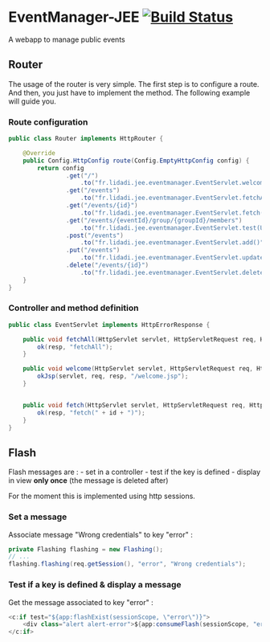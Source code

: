 # EventManager-JEE [![Build Status](https://travis-ci.com/Prygan/EventManager-JEE.svg?token=cocJpTsskx3dZagw8Jqi&branch=dev)](https://travis-ci.com/Prygan/EventManager-JEE)
A webapp to manage public events


## Router
The usage of the router is very simple. The first step is to configure a route. And then, you just have to implement the method. The following example will guide you.

### Route configuration
```java
public class Router implements HttpRouter {

    @Override
    public Config.HttpConfig route(Config.EmptyHttpConfig config) {
        return config
                .get("/")
                    .to("fr.lidadi.jee.eventmanager.EventServlet.welcome()")
                .get("/events")
                    .to("fr.lidadi.jee.eventmanager.EventServlet.fetchAll()")
                .get("/events/{id}")
                    .to("fr.lidadi.jee.eventmanager.EventServlet.fetch(UUID id)")
                .get("/events/{eventId}/group/{groupId}/members")
                    .to("fr.lidadi.jee.eventmanager.EventServlet.test(UUID eventId, INT groupId)")
                .post("/events")
                    .to("fr.lidadi.jee.eventmanager.EventServlet.add()")
                .put("/events")
                    .to("fr.lidadi.jee.eventmanager.EventServlet.update()")
                .delete("/events/{id}")
                    .to("fr.lidadi.jee.eventmanager.EventServlet.delete(UUID id)");
    }
}
```

### Controller and method definition
```java
public class EventServlet implements HttpErrorResponse {

    public void fetchAll(HttpServlet servlet, HttpServletRequest req, HttpServletResponse resp) throws ServletException, IOException {
        ok(resp, "fetchAll");
    }

    public void welcome(HttpServlet servlet, HttpServletRequest req, HttpServletResponse resp) throws ServletException, IOException {
        okJsp(servlet, req, resp, "/welcome.jsp");
    }


    public void fetch(HttpServlet servlet, HttpServletRequest req, HttpServletResponse resp, UUID id) throws ServletException, IOException {
        ok(resp, "fetch(" + id + ")");
    }
}
```

## Flash
Flash messages are :
    - set in a controller 
    - test if the key is defined
    - display in view **only once** (the message is deleted after)
    
For the moment this is implemented using http sessions.    

### Set a message
Associate message "Wrong credentials" to key "error" : 
```java
private Flashing flashing = new Flashing();
// ...
flashing.flashing(req.getSession(), "error", "Wrong credentials");
```


### Test if a key is defined & display a message
Get the message associated to key "error" : 
```java
<c:if test="${app:flashExist(sessionScope, \"error\")}">
    <div class="alert alert-error">${app:consumeFlash(sessionScope, "error")}</div>
</c:if>
```

